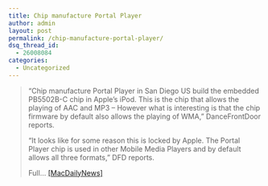 ```yaml
---
title: Chip manufacture Portal Player
author: admin
layout: post
permalink: /chip-manufacture-portal-player/
dsq_thread_id:
  - 26008084
categories:
  - Uncategorized
---
```

> &#8220;Chip manufacture Portal Player in San Diego US build the embedded PB5502B-C chip in Apple&#8217;s iPod. This is the chip that allows the playing of AAC and MP3 &#8211; However what is interesting is that the chip firmware by default also allows the playing of WMA,&#8221; DanceFrontDoor reports.
> 
> &#8220;It looks like for some reason this is locked by Apple. The Portal Player chip is used in other Mobile Media Players and by default allows all three formats,&#8221; DFD reports.
> 
> Full&#8230; [[MacDailyNews]][1]

 [1]: http://www.macdailynews.com/comments.php?id=P2206_0_1_0 "Report: iPod chip can play WMA by default; turned off in shipping models"